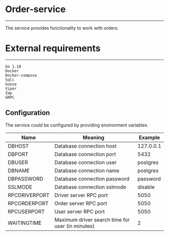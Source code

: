 # Order-service
***
The service provides functionality to work with orders.

# External requirements
***
    Go 1.18
    Docker
    Docker-compose
    Sqlc
    Goose
    Viper
    Zap
    GRPC


## Configuration

The service could be configured by providing environment variables.

| Name          | Meaning                                          | Example   |
|---------------|--------------------------------------------------|-----------|
| DBHOST        | Database connection host                         | 127.0.0.1 |
| DBPORT        | Database connection port                         | 5432      |
| DBUSER        | Database connection user                         | postgres  |
| DBNAME        | Database connection name                         | postgres  |
| DBPASSWORD    | Database connection password                     | password  |
| SSLMODE       | Database connection sslmode                      | disable   |
| RPCDRIVERPORT | Driver server RPC port                           | 5050      |
| RPCORDERPORT  | Order server RPC port                            | 5050      |
| RPCUSERPORT   | User server RPC port                             | 5050      |
| WAITINGTIME   | Maximum driver search time for user (in minutes) | 2         |
